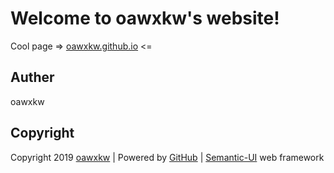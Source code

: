 # Welcome to oawxkw's website!

Cool page => [oawxkw.github.io](https://oawxkw.github.io/ "oawxkw.github.io") <=

## Auther

oawxkw

## Copyright

Copyright 2019 [oawxkw](https://github.com/oawxkw/ "oawxkw") | 
Powered by [GitHub](https://github.com/ "GitHub") | 
[Semantic-UI](https://semantic-ui.com/ "Semantic-UI") web framework
